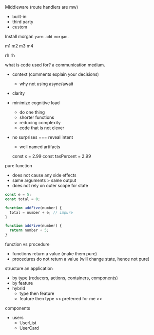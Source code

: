 Middleware (route handlers are mw)

- built-in
- third party
- custom

Install morgan `yarn add morgan`.

m1
m2
m3
m4

rh
rh

what is code used for? a communication medium.

- context (comments explain your decisions)
  - why not using async/await
- clarity
- minimize cognitive load
  - do one thing
  - shorter functions
  - reducing complexity
  - code that is not clever
- no surprises === reveal intent

  - well named artifacts

  const x = 2.99
  const taxPercent = 2.99

pure function

- does not cause any side effects
- same arguments > same output
- does not rely on outer scope for state

```js
const e = 5;
const total = 0;

function addFive(number) {
  total = number + e; // impure
}

function addFive(number) {
  return number + 5;
}
```

function vs procedure

- functions return a value (make them pure)
- procedures do not return a value (will change state, hence not pure)

structure an application

- by type (reducers, actions, containers, components)
- by feature
- hybrid
  - type then feature
  - feature then type << preferred for me >>

components

- users
  - UserList
  - UserCard

